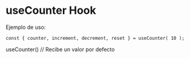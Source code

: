 # useCounter Hook


Ejemplo de uso:

```
const { counter, increment, decrement, reset } = useCounter( 10 );
```

useCounter() // Recibe un valor por defecto